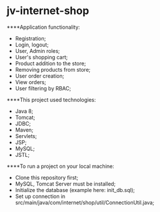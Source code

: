 # jv-internet-shop

****Application functionality:

* Registration;
* Login, logout;
* User, Admin roles;
* User's shopping cart;
* Product addition to the store;
* Removing products from store;
* User order  creation;
* View orders;
* User filtering by RBAC;

****This project used technologies:

* Java 8;
* Tomcat;
* JDBC;
* Maven;
* Servlets;
* JSP;
* MySQL;
* JSTL;


****To run a project on your local machine:
* Clone this repository first;
* MySQL, Tomcat Server must be installed;
* Initialize the database (example here: init_db.sql);
* Set up connection in src/main/java/com/internet/shop/util/ConnectionUtil.java;